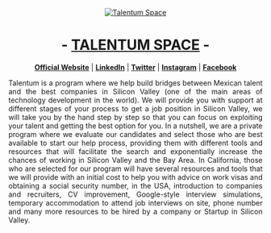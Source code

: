 <p align="center">
  <a href="https://talentum.space/"><img src="https://media-exp1.licdn.com/dms/image/C561BAQEU7p4RRhP7Sw/company-background_10000/0/1632145094889?e=1644426000&v=beta&t=TsYSjwOs9qZI_DDa7Th1JRWhE0H20zuTImoyaB33oes" alt="Talentum Space"></a>
</p>

<h1 align="center">-  <a href="https://talentum.space/">TALENTUM SPACE</a>  -</h1>

<p align="center">
  <strong><a href="https://talentum.space/">Official Website</a></strong> |
  <strong><a href="https://www.linkedin.com/company/talentumspace/">LinkedIn</a></strong> |
  <strong><a href="https://twitter.com/TalentumSpace">Twitter</a></strong> |
  <strong><a href="https://www.instagram.com/talentum_space/">Instagram</a></strong> |
  <strong><a href="https://www.facebook.com/TalentumSpace">Facebook</a></strong>
</p>

<p align="justify">Talentum is a program where we help build bridges between Mexican talent and the best companies in Silicon Valley (one of the main areas of technology development in the world). We will provide you with support at different stages of your process to get a job position in Silicon Valley, we will take you by the hand step by step so that you can focus on exploiting your talent and getting the best option for you. In a nutshell, we are a private program where we evaluate our candidates and select those who are best available to start our help process, providing them with different tools and resources that will facilitate the search and exponentially increase the chances of working in Silicon Valley and the Bay Area. In California, those who are selected for our program will have several resources and tools that we will provide with an initial cost to help you with advice on work visas and obtaining a social security number, in the USA, introduction to companies and recruiters, CV improvement, Google-style interview simulations, temporary accommodation to attend job interviews on site, phone number and many more resources to be hired by a company or Startup in Silicon Valley.</p>
